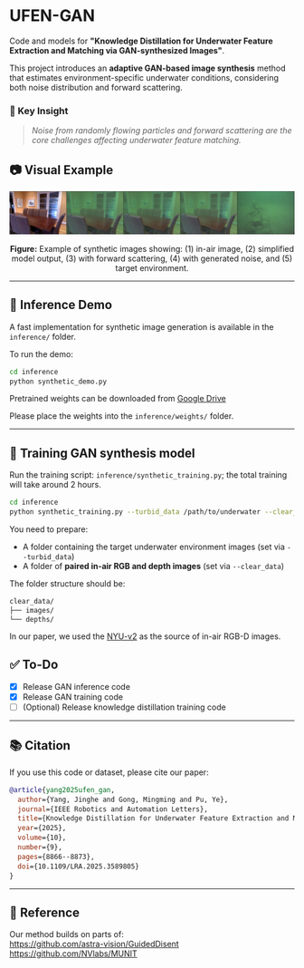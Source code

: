 # UFEN-GAN

Code and models for **"Knowledge Distillation for Underwater Feature Extraction and Matching via GAN-synthesized Images"**.

This project introduces an **adaptive GAN-based image synthesis** method that estimates environment-specific underwater conditions, considering both noise distribution and forward scattering.

### 🔑 Key Insight

>*Noise from randomly flowing particles and forward scattering are the core challenges affecting underwater feature matching.*

## 📷 Visual Example

<p align="center">
  <img src="example.png" alt="Demo Example" width="1000"/>
</p>

<p align="center">
  <strong>Figure:</strong> Example of synthetic images showing: (1) in-air image, (2) simplified model output, (3) with forward scattering, (4) with generated noise, and (5) target environment.
</p>



---

## 🔧 Inference Demo

A fast implementation for synthetic image generation is available in the `inference/` folder.

To run the demo:

```bash
cd inference
python synthetic_demo.py
```

Pretrained weights can be downloaded from [Google Drive](https://drive.google.com/drive/folders/1PBefKnEHxgE8K_xqZ6prpdIxbJKfbE47?usp=drive_link)

Please place the weights into the `inference/weights/` folder.

---

## 🧪 Training GAN synthesis model

Run the training script: `inference/synthetic_training.py`; the total training will take around 2 hours.

```bash
cd inference
python synthetic_training.py --turbid_data /path/to/underwater --clear_data /path/to/clear_data
```

You need to prepare:
- A folder containing the target underwater environment images (set via `--turbid_data`)
- A folder of **paired in-air RGB and depth images** (set via `--clear_data`)

The folder structure should be:
```
clear_data/
├── images/
└── depths/
```

In our paper, we used the [NYU-v2](https://cs.nyu.edu/~fergus/datasets/nyu_depth_v2.html) as the source of in-air RGB-D images.


## ✅ To-Do
- [x] Release GAN inference code
- [x] Release GAN training code
- [ ] (Optional) Release knowledge distillation training code

---

## 📚 Citation

If you use this code or dataset, please cite our paper:

```bibtex
@article{yang2025ufen_gan,
  author={Yang, Jinghe and Gong, Mingming and Pu, Ye},
  journal={IEEE Robotics and Automation Letters},
  title={Knowledge Distillation for Underwater Feature Extraction and Matching via GAN-Synthesized Images},
  year={2025},
  volume={10},
  number={9},
  pages={8866--8873},
  doi={10.1109/LRA.2025.3589805}
}
```

---
## 📌 Reference

Our method builds on parts of:  
https://github.com/astra-vision/GuidedDisent  
https://github.com/NVlabs/MUNIT